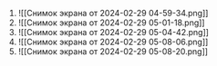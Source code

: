 1) ![[Снимок экрана от 2024-02-29 04-59-34.png]]
2) ![[Снимок экрана от 2024-02-29 05-01-18.png]]
3) ![[Снимок экрана от 2024-02-29 05-04-42.png]]
4) ![[Снимок экрана от 2024-02-29 05-08-06.png]]
5) ![[Снимок экрана от 2024-02-29 05-08-20.png]]
